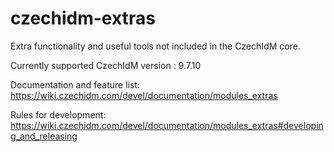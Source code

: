 # czechidm-extras
Extra functionality and useful tools not included in the CzechIdM core.

Currently supported CzechIdM version : 9.7.10

Documentation and feature list: https://wiki.czechidm.com/devel/documentation/modules_extras

Rules for development: https://wiki.czechidm.com/devel/documentation/modules_extras#developing_and_releasing

